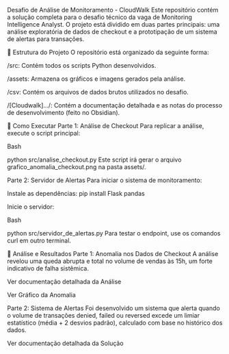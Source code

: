 Desafio de Análise de Monitoramento - CloudWalk
Este repositório contém a solução completa para o desafio técnico da vaga de Monitoring Intelligence Analyst. O projeto está dividido em duas partes principais: uma análise exploratória de dados de checkout e a prototipação de um sistema de alertas para transações.

📂 Estrutura do Projeto
O repositório está organizado da seguinte forma:

/src: Contém todos os scripts Python desenvolvidos.

/assets: Armazena os gráficos e imagens gerados pela análise.

/csv: Contém os arquivos de dados brutos utilizados no desafio.

/[Cloudwalk].../: Contém a documentação detalhada e as notas do processo de desenvolvimento (feito no Obsidian).

🚀 Como Executar
Parte 1: Análise de Checkout
Para replicar a análise, execute o script principal:

Bash

python src/analise_checkout.py
Este script irá gerar o arquivo grafico_anomalia_checkout.png na pasta assets/.

Parte 2: Servidor de Alertas
Para iniciar o sistema de monitoramento:

Instale as dependências: pip install Flask pandas

Inicie o servidor:

Bash

python src/servidor_de_alertas.py
Para testar o endpoint, use os comandos curl em outro terminal.

🔎 Análise e Resultados
Parte 1: Anomalia nos Dados de Checkout
A análise revelou uma queda abrupta e total no volume de vendas às 15h, um forte indicativo de falha sistêmica.

Ver documentação detalhada da Análise

Ver Gráfico da Anomalia

Parte 2: Sistema de Alertas
Foi desenvolvido um sistema que alerta quando o volume de transações denied, failed ou reversed excede um limiar estatístico (média + 2 desvios padrão), calculado com base no histórico dos dados.

Ver documentação detalhada da Solução
